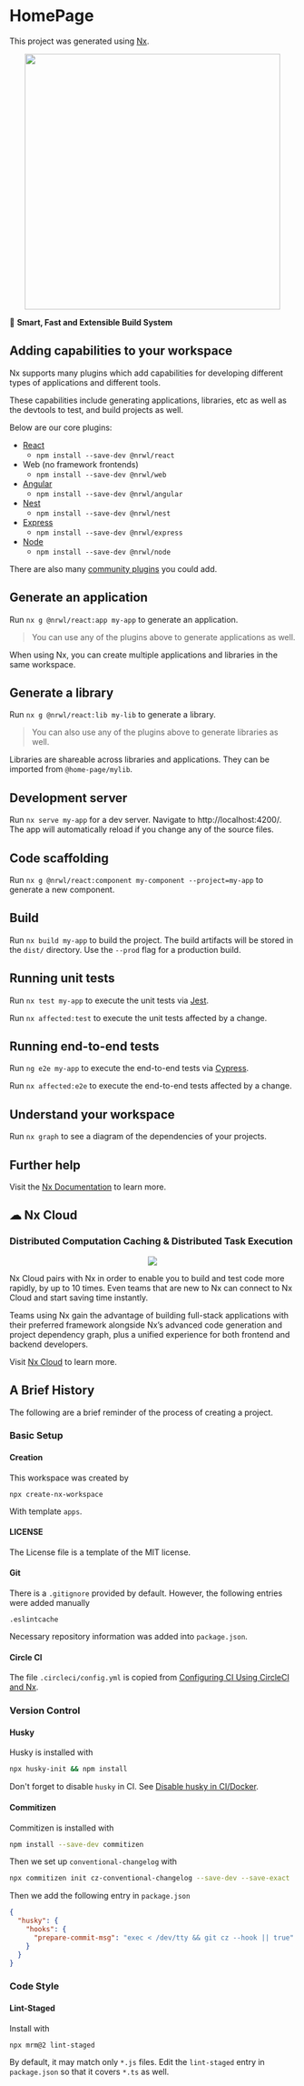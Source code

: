 # HomePage

This project was generated using [Nx](https://nx.dev).

<p style="text-align: center;"><img src="https://raw.githubusercontent.com/nrwl/nx/master/images/nx-logo.png" width="450"></p>

🔎 **Smart, Fast and Extensible Build System**

## Adding capabilities to your workspace

Nx supports many plugins which add capabilities for developing different types of applications and different tools.

These capabilities include generating applications, libraries, etc as well as the devtools to test, and build projects as well.

Below are our core plugins:

- [React](https://reactjs.org)
  - `npm install --save-dev @nrwl/react`
- Web (no framework frontends)
  - `npm install --save-dev @nrwl/web`
- [Angular](https://angular.io)
  - `npm install --save-dev @nrwl/angular`
- [Nest](https://nestjs.com)
  - `npm install --save-dev @nrwl/nest`
- [Express](https://expressjs.com)
  - `npm install --save-dev @nrwl/express`
- [Node](https://nodejs.org)
  - `npm install --save-dev @nrwl/node`

There are also many [community plugins](https://nx.dev/community) you could add.

## Generate an application

Run `nx g @nrwl/react:app my-app` to generate an application.

> You can use any of the plugins above to generate applications as well.

When using Nx, you can create multiple applications and libraries in the same workspace.

## Generate a library

Run `nx g @nrwl/react:lib my-lib` to generate a library.

> You can also use any of the plugins above to generate libraries as well.

Libraries are shareable across libraries and applications. They can be imported from `@home-page/mylib`.

## Development server

Run `nx serve my-app` for a dev server. Navigate to http://localhost:4200/. The app will automatically reload if you change any of the source files.

## Code scaffolding

Run `nx g @nrwl/react:component my-component --project=my-app` to generate a new component.

## Build

Run `nx build my-app` to build the project. The build artifacts will be stored in the `dist/` directory. Use the `--prod` flag for a production build.

## Running unit tests

Run `nx test my-app` to execute the unit tests via [Jest](https://jestjs.io).

Run `nx affected:test` to execute the unit tests affected by a change.

## Running end-to-end tests

Run `ng e2e my-app` to execute the end-to-end tests via [Cypress](https://www.cypress.io).

Run `nx affected:e2e` to execute the end-to-end tests affected by a change.

## Understand your workspace

Run `nx graph` to see a diagram of the dependencies of your projects.

## Further help

Visit the [Nx Documentation](https://nx.dev) to learn more.

## ☁ Nx Cloud

### Distributed Computation Caching & Distributed Task Execution

<p style="text-align: center;"><img src="https://raw.githubusercontent.com/nrwl/nx/master/images/nx-cloud-card.png"></p>

Nx Cloud pairs with Nx in order to enable you to build and test code more rapidly, by up to 10 times. Even teams that are new to Nx can connect to Nx Cloud and start saving time instantly.

Teams using Nx gain the advantage of building full-stack applications with their preferred framework alongside Nx’s advanced code generation and project dependency graph, plus a unified experience for both frontend and backend developers.

Visit [Nx Cloud](https://nx.app/) to learn more.

## A Brief History

The following are a brief reminder of the process of creating a project.

### Basic Setup

#### Creation

This workspace was created by

```shell
npx create-nx-workspace
```

With template `apps`.

#### LICENSE

The License file is a template of the MIT license.

#### Git

There is a `.gitignore` provided by default. However, the following entries were added manually

```gitignore
.eslintcache
```

Necessary repository information was added into `package.json`.

#### Circle CI

The file `.circleci/config.yml` is copied from [Configuring CI Using CircleCI and Nx](https://nx.dev/ci/monorepo-ci-circle-ci).

### Version Control

#### Husky

Husky is installed with

```bash
npx husky-init && npm install
```

Don't forget to disable `husky` in CI. See [Disable husky in CI/Docker](https://typicode.github.io/husky/#/?id=with-is-ci).

#### Commitizen

Commitizen is installed with

```bash
npm install --save-dev commitizen
```

Then we set up `conventional-changelog` with

```bash
npx commitizen init cz-conventional-changelog --save-dev --save-exact
```

Then we add the following entry in `package.json`

```json
{
  "husky": {
    "hooks": {
      "prepare-commit-msg": "exec < /dev/tty && git cz --hook || true"
    }
  }
}
```

### Code Style

#### Lint-Staged

Install with

```bash
npx mrm@2 lint-staged
```

By default, it may match only `*.js` files.
Edit the `lint-staged` entry in `package.json` so that it covers `*.ts` as well.
